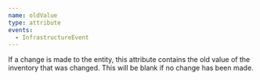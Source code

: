 ```yaml
---
name: oldValue
type: attribute
events:
  - InfrastructureEvent
---
```


If a change is made to the entity, this attribute contains the old value of the inventory that was changed. This will be blank if no change has been made.
